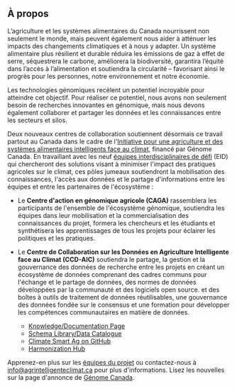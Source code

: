 ---
---
## À propos

L’agriculture et les systèmes alimentaires du Canada nourrissent non seulement le monde, mais peuvent également nous aider à atténuer les impacts des changements climatiques et à nous y adapter. Un système alimentaire plus résilient et durable réduira les émissions de gaz à effet de serre, séquestrera le carbone, améliorera la biodiversité, garantira l’équité dans l’accès à l’alimentation et soutiendra la circularité – favorisant ainsi le progrès pour les personnes, notre environnement et notre économie.

Les technologies génomiques recèlent un potentiel incroyable pour atteindre cet objectif. Pour réaliser ce potentiel, nous avons non seulement besoin de recherches innovantes en génomique, mais nous devons également collaborer et partager les données et les connaissances entre les secteurs et silos.

Deux nouveaux centres de collaboration soutiennent désormais ce travail partout au Canada dans le cadre de l'[Initiative pour une agriculture et des systèmes alimentaires intelligents face au climat](https://genomecanada.ca/fr/des-investissements-de-genome-canada-ciblent-des-solutions-pour-une-production-bioalimentaire-durable-et-adaptee-au-climat/), financé par Génome Canada. En travaillant avec les neuf [équipes interdisciplinaires de défi](https://genomecanada.ca/fr/grace-a-la-genomique-le-canada-investit-dans-la-production-bioalimentaire-adaptee-au-climat-de-calibre-mondial/) (EID) qui chercheront des solutions visant à minimiser l'impact des pratiques agricoles sur le climat, ces pôles jumeaux soutiendront la mobilisation des connaissances, l'accès aux données et le partage d'informations entre les équipes et entre les partenaires de l'écosystème :

- Le **Centre d'action en génomique agricole (CAGA)** rassemblera les participants de l'ensemble de l'écosystème génomique, soutiendra les équipes dans leur mobilisation et la commercialisation des connaissances du projet, formera les chercheurs et les étudiants et synthétisera les apprentissages de tous les projets pour éclairer les politiques et les pratiques.

- Le **Centre de Collaboration sur les Données en Agriculture Intelligente face au Climat (CCD-AIC)** soutiendra le partage, la gestion et la gouvernance des données de recherche entre les projets en créant un écosystème de données comprenant des cadres communs pour l'échange et le partage de données, des normes de données développées par la communauté et des logiciels open source. et des boîtes à outils de traitement de données réutilisables, une gouvernance des données fondée sur le consensus et une formation pour développer les compétences communautaires en matière de données.
  - [Knowledge/Documentation Page](https://climatesmartagcollab.github.io/Documentation-en/)
  - [Schema Library/Data Catalogue](https://climatesmartagcollab.github.io/HUB-Harmonization/)
  - [Climate Smart Ag on GitHub](https://github.com/ClimateSmartAgCollab)
  - [Harmonization Hub](https://github.com/ClimateSmartAgCollab/HUB-Harmonization)

Apprenez-en plus sur les [équipes du projet](https://climatesmartag.github.io/ClimateSmartAg-website-fr/team/) ou contactez-nous à <info@agrintelligenteclimat.ca> pour plus d'informations. Lisez les nouvelles sur la page d'annonce de [Génome Canada](https://genomecanada.ca/fr/nouvelles-et-evenements/nouvelles/).